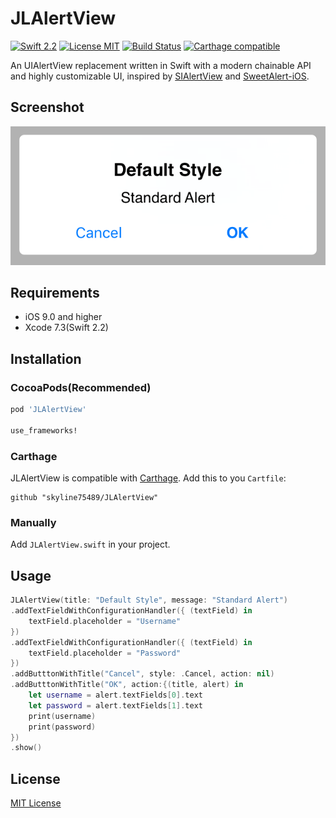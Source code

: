 JLAlertView
===========

[![Swift 2.2](https://img.shields.io/badge/Swift-2.2-orange.svg?style=flat)](https://developer.apple.com/swift/)
[![License MIT](https://img.shields.io/badge/License-MIT-blue.svg?style=flat)](https://github.com/skyline75489/SwiftRouter/blob/master/LICENSE)
[![Build Status](https://travis-ci.org/skyline75489/JLAlertView.svg?branch=master)](https://travis-ci.org/skyline75489/JLAlertView)
[![Carthage compatible](https://img.shields.io/badge/Carthage-compatible-4BC51D.svg?style=flat)](https://github.com/Carthage/Carthage)

An UIAlertView replacement written in Swift with a modern chainable API and highly customizable UI, inspired by [SIAlertView](https://github.com/Sumi-Interactive/SIAlertView) and [SweetAlert-iOS](https://github.com/codestergit/SweetAlert-iOS).

## Screenshot

![screenshot](./screenshot.png)

## Requirements

* iOS 9.0 and higher
* Xcode 7.3(Swift 2.2)

## Installation

### CocoaPods(Recommended)

```ruby
pod 'JLAlertView'

use_frameworks!
```

### Carthage

JLAlertView is compatible with [Carthage](https://github.com/Carthage/Carthage). Add this to you `Cartfile`:

    github "skyline75489/JLAlertView"


### Manually

Add `JLAlertView.swift` in your project.

## Usage

```swift
JLAlertView(title: "Default Style", message: "Standard Alert")
.addTextFieldWithConfigurationHandler({ (textField) in
    textField.placeholder = "Username"
})
.addTextFieldWithConfigurationHandler({ (textField) in
    textField.placeholder = "Password"
})
.addButttonWithTitle("Cancel", style: .Cancel, action: nil)
.addButttonWithTitle("OK", action:{(title, alert) in
    let username = alert.textFields[0].text
    let password = alert.textFields[1].text
    print(username)
    print(password)
})
.show()
```

## License

[MIT License](https://github.com/skyline75489/JLAlertView/blob/master/LICENSE)